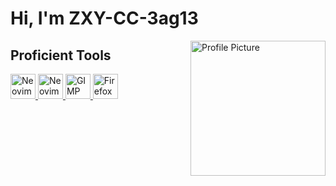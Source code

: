 # Hi, I'm ZXY-CC-3ag13

<img alt="Profile Picture" align="right" src="https://github.com/ZXY-CC-3ag13/ZXY-CC-3ag13/blob/main/Images/Profile.png" width="216" height="216">

## Proficient Tools

<a href="https://www.kernel.org/" target="_blank"> <img src="https://github.com/ZXY-CC-3ag13/ZXY-CC-3ag13/blob/main/Images/Tux.svg" alt="Neovim" width="40" height="40"/> </a>
<a href="https://neovim.io/" target="_blank"> <img src="https://github.com/ZXY-CC-3ag13/ZXY-CC-3ag13/blob/main/Images/Neovim.svg" alt="Neovim" width="40" height="40"/> </a>
<a href="https://www.gimp.org/" target="_blank"> <img src="https://github.com/ZXY-CC-3ag13/ZXY-CC-3ag13/blob/main/Images/GIMP.svg" alt="GIMP" width="40" height="40"/> </a>
<a href="https://www.mozilla.org/en-US/firefox/" target="_blank"> <img src="https://github.com/ZXY-CC-3ag13/ZXY-CC-3ag13/blob/main/Images/Firefox.svg" alt="Firefox" width="40" height="40"/> </a>
